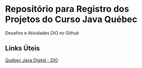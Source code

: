 # Repositório para Registro dos Projetos do Curso Java Québec
Desafios e Atividades DIO no Github

## Links Úteis
[Québec Java Digital - DIO](https://web.dio.me/track/quebec-java-digital)
